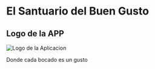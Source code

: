 # El Santuario del Buen Gusto

## Logo de la APP

![Logo de la Aplicacion](image.png)

Donde cada bocado es un gusto

